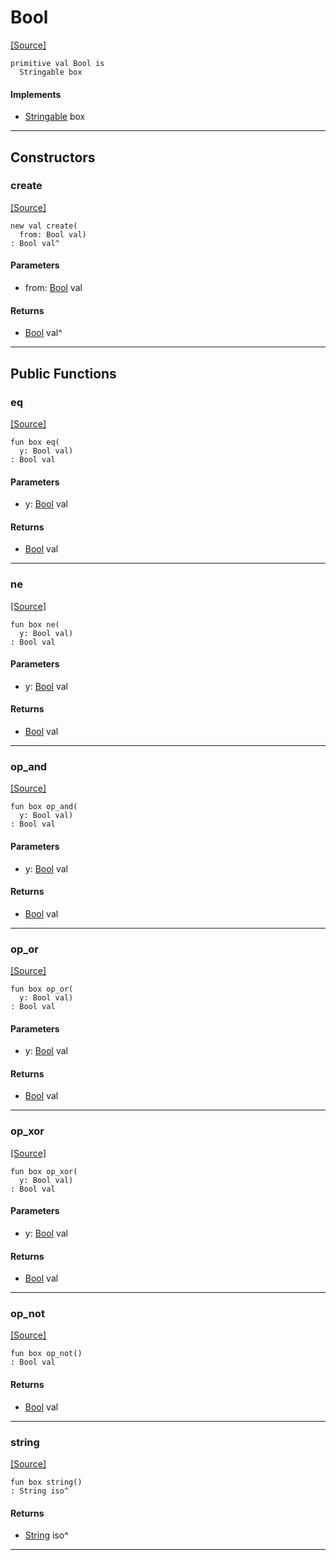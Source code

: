 # Bool
<span class="source-link">[[Source]](src/builtin/bool.md#L-0-1)</span>
```pony
primitive val Bool is
  Stringable box
```

#### Implements

* [Stringable](builtin-Stringable.md) box

---

## Constructors

### create
<span class="source-link">[[Source]](src/builtin/bool.md#L-0-2)</span>


```pony
new val create(
  from: Bool val)
: Bool val^
```
#### Parameters

*   from: [Bool](builtin-Bool.md) val

#### Returns

* [Bool](builtin-Bool.md) val^

---

## Public Functions

### eq
<span class="source-link">[[Source]](src/builtin/bool.md#L-0-4)</span>


```pony
fun box eq(
  y: Bool val)
: Bool val
```
#### Parameters

*   y: [Bool](builtin-Bool.md) val

#### Returns

* [Bool](builtin-Bool.md) val

---

### ne
<span class="source-link">[[Source]](src/builtin/bool.md#L-0-5)</span>


```pony
fun box ne(
  y: Bool val)
: Bool val
```
#### Parameters

*   y: [Bool](builtin-Bool.md) val

#### Returns

* [Bool](builtin-Bool.md) val

---

### op_and
<span class="source-link">[[Source]](src/builtin/bool.md#L-0-6)</span>


```pony
fun box op_and(
  y: Bool val)
: Bool val
```
#### Parameters

*   y: [Bool](builtin-Bool.md) val

#### Returns

* [Bool](builtin-Bool.md) val

---

### op_or
<span class="source-link">[[Source]](src/builtin/bool.md#L-0-7)</span>


```pony
fun box op_or(
  y: Bool val)
: Bool val
```
#### Parameters

*   y: [Bool](builtin-Bool.md) val

#### Returns

* [Bool](builtin-Bool.md) val

---

### op_xor
<span class="source-link">[[Source]](src/builtin/bool.md#L-0-8)</span>


```pony
fun box op_xor(
  y: Bool val)
: Bool val
```
#### Parameters

*   y: [Bool](builtin-Bool.md) val

#### Returns

* [Bool](builtin-Bool.md) val

---

### op_not
<span class="source-link">[[Source]](src/builtin/bool.md#L-0-9)</span>


```pony
fun box op_not()
: Bool val
```

#### Returns

* [Bool](builtin-Bool.md) val

---

### string
<span class="source-link">[[Source]](src/builtin/bool.md#L-0-11)</span>


```pony
fun box string()
: String iso^
```

#### Returns

* [String](builtin-String.md) iso^

---

